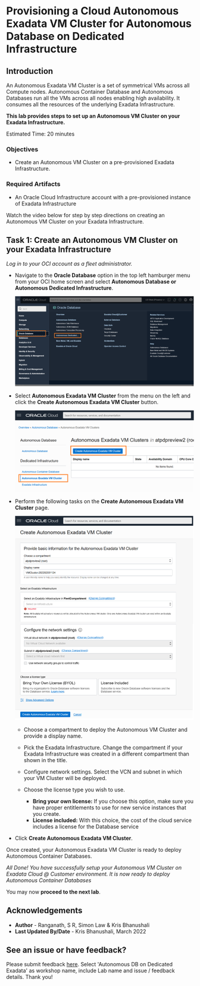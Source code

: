 
# Provisioning a Cloud Autonomous Exadata VM Cluster for Autonomous Database on Dedicated Infrastructure

## Introduction

An Autonomous Exadata VM Cluster is a set of symmetrical VMs across all Compute nodes. Autonomous Container Database and Autonomous Databases run all the VMs across all nodes enabling high availability. It consumes all the resources of the underlying Exadata Infrastructure.

**This lab provides steps to set up an Autonomous VM Cluster on your Exadata Infrastructure.**

Estimated Time: 20 minutes

### Objectives

- Create an Autonomous VM Cluster on a pre-provisioned Exadata Infrastructure.

### Required Artifacts
- An Oracle Cloud Infrastructure account with a pre-provisioned instance of Exadata Infrastructure

Watch the video below for step by step directions on creating an Autonomous VM Cluster on your Exadata Infrastructure.

[](youtube:FVw2PfI0UbU)

## Task 1: Create an Autonomous VM Cluster on your Exadata Infrastructure

*Log in to your OCI account as a fleet administrator.*

- Navigate to the **Oracle Database** option in the top left hamburger menu from your OCI home screen and select **Autonomous Database or Autonomous Dedicated Infrastructure**.

    ![This image shows the result of performing the above step.](./images/create-cavm1.png " ")

- Select **Autonomous Exadata VM Cluster** from the menu on the left and click the **Create Autonomous Exadata VM Cluster** button.

    ![This image shows the result of performing the above step.](./images/create-cavm2.png " ")

- Perform the following tasks on the **Create Autonomous Exadata VM Cluster** page.

    ![This image shows the result of performing the above step.](./images/create-cavm3.png " ")

    - Choose a compartment to deploy the Autonomous VM Cluster and provide a display name.

    - Pick the Exadata Infrastructure. Change the compartment if your Exadata Infrastructure was created in a different compartment than shown in the title.

    - Configure network settings. Select the VCN and subnet in which your VM Cluster will be deployed.

    - Choose the license type you wish to use.
      - **Bring your own license:** If you choose this option, make sure you have proper entitlements to use for new service instances that you create.
      - **License included:** With this choice, the cost of the cloud service includes a license for the Database service

- Click **Create Autonomous Exadata VM Cluster**.

Once created, your Autonomous Exadata VM Cluster is ready to deploy Autonomous Container Databases.

*All Done! You have successfully setup your Autonomous VM Cluster on Exadata Cloud @ Customer environment. It is now ready to deploy Autonomous Container Databases*

You may now **proceed to the next lab**.

## Acknowledgements

- **Author** - Ranganath, S R, Simon Law & Kris Bhanushali
- **Last Updated By/Date** - Kris Bhanushali, March 2022

## See an issue or have feedback?
Please submit feedback [here](https://apexapps.oracle.com/pls/apex/f?p=133:1:::::P1_FEEDBACK:1).   Select 'Autonomous DB on Dedicated Exadata' as workshop name, include Lab name and issue / feedback details. Thank you!
